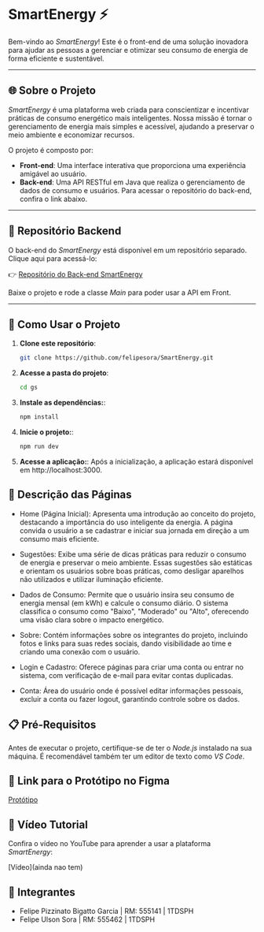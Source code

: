 # SmartEnergy ⚡

Bem-vindo ao *SmartEnergy*! Este é o front-end de uma solução inovadora para ajudar as pessoas a gerenciar e otimizar seu consumo de energia de forma eficiente e sustentável.

---

## 🌐 Sobre o Projeto

*SmartEnergy* é uma plataforma web criada para conscientizar e incentivar práticas de consumo energético mais inteligentes. Nossa missão é tornar o gerenciamento de energia mais simples e acessível, ajudando a preservar o meio ambiente e economizar recursos.

O projeto é composto por:
- **Front-end**: Uma interface interativa que proporciona uma experiência amigável ao usuário.
- **Back-end**: Uma API RESTful em Java que realiza o gerenciamento de dados de consumo e usuários. Para acessar o repositório do back-end, confira o link abaixo.

---

## 🔗 Repositório Backend

O back-end do *SmartEnergy* está disponível em um repositório separado. Clique aqui para acessá-lo:

👉 [Repositório do Back-end SmartEnergy](https://github.com/felipesora/API-Java-SmartEnergy)

Baixe o projeto e rode a classe *Main* para poder usar a API em Front.

---

## 🚀 Como Usar o Projeto

1. **Clone este repositório**:
   ```bash
   git clone https://github.com/felipesora/SmartEnergy.git

2. **Acesse a pasta do projeto**:
   ```bash
   cd gs

3. **Instale as dependências:**:
   ```bash
   npm install

4. **Inicie o projeto:**:
   ```bash
   npm run dev

5. **Acesse a aplicação:**:
    Após a inicialização, a aplicação estará disponível em http://localhost:3000.

## 📄 Descrição das Páginas

- Home (Página Inicial): Apresenta uma introdução ao conceito do projeto, destacando a importância do uso inteligente da energia. A página convida o usuário a se cadastrar e iniciar sua jornada em direção a um consumo mais eficiente.

- Sugestões: Exibe uma série de dicas práticas para reduzir o consumo de energia e preservar o meio ambiente. Essas sugestões são estáticas e orientam os usuários sobre boas práticas, como desligar aparelhos não utilizados e utilizar iluminação eficiente.

- Dados de Consumo: Permite que o usuário insira seu consumo de energia mensal (em kWh) e calcule o consumo diário. O sistema classifica o consumo como "Baixo", "Moderado" ou "Alto", oferecendo uma visão clara sobre o impacto energético.

- Sobre: Contém informações sobre os integrantes do projeto, incluindo fotos e links para suas redes sociais, dando visibilidade ao time e criando uma conexão com o usuário.

- Login e Cadastro: Oferece páginas para criar uma conta ou entrar no sistema, com verificação de e-mail para evitar contas duplicadas.

- Conta: Área do usuário onde é possível editar informações pessoais, excluir a conta ou fazer logout, garantindo controle sobre os dados.

## 📋 Pré-Requisitos

Antes de executar o projeto, certifique-se de ter o *Node.js* instalado na sua máquina. É recomendável também ter um editor de texto como *VS Code*.

## 🔗 Link para o Protótipo no Figma

[Protótipo](https://www.figma.com/design/qfNYpJsJYiuurcNFsI9qzU/Untitled?node-id=0-1&node-type=canvas&t=viyFV35rQ1rAcpI9-0)

## 🎥 Vídeo Tutorial

Confira o vídeo no YouTube para aprender a usar a plataforma *SmartEnergy*:

[Vídeo](ainda nao tem)

## 👤 Integrantes

- Felipe Pizzinato Bigatto Garcia | RM: 555141 | 1TDSPH
- Felipe Ulson Sora | RM: 555462 | 1TDSPH

